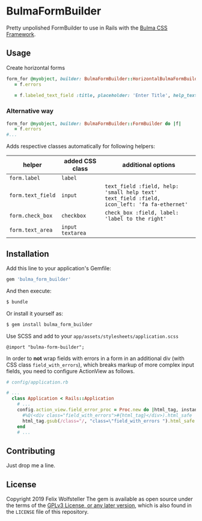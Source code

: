 # BulmaFormBuilder

Pretty unpolished FormBuilder to use in Rails with the [Bulma CSS Framework](https://bulma.io).

## Usage

Create horizontal forms
```ruby
form_for @myobject, builder: BulmaFormBuilder::HorizontalBulmaFormBuilder do |f|
   = f.errors
 
   = f.labeled_text_field :title, placeholder: 'Enter Title', help_text: 'Remember to have a snappy title', icon: 'fa-star'

```

### Alternative way

```ruby
form_for @myobject, builder: BulmaFormBuilder::FormBuilder do |f|
   = f.errors
#...
```

Adds respective classes automatically for following helpers:

| helper | added CSS class | additional options|
|--|--|--|
| `form.label`      | `label` | |
| `form.text_field` | `input` | `text_field :field, help: 'small help text'` <br/> `text_field :field, icon_left: 'fa fa-ethernet'`|
| `form.check_box` | `checkbox` | `check_box :field, label: 'label to the right'` |
| `form.text_area` | `input textarea` | |
 

## Installation
Add this line to your application's Gemfile:

```ruby
gem 'bulma_form_builder'
```

And then execute:
```bash
$ bundle
```

Or install it yourself as:
```bash
$ gem install bulma_form_builder
```

Use SCSS and add to your `app/assets/stylesheets/application.scss`
```
@import "bulma-form-builder";
```

In order to **not** wrap fields with errors in a form in an additional div (with CSS class `field_with_errors`), which breaks markup of more complex input fields, you need to configure ActionView as follows.

```ruby
# config/application.rb

# ...
  class Application < Rails::Application
    # ...
    config.action_view.field_error_proc = Proc.new do |html_tag, instance|
      #%Q(<div class="field_with_errors">#{html_tag}</div>).html_safe
      html_tag.gsub(/class="/, "class=\"field_with_errors ").html_safe
    end
    # ...
```

## Contributing
Just drop me a line.

## License
Copyright 2019 Felix Wolfsteller
The gem is available as open source under the terms of the [GPLv3 License, or any later version](https://opensource.org/licenses/GPL-3.0), which is also found in the `LICENSE` file of this repository.
